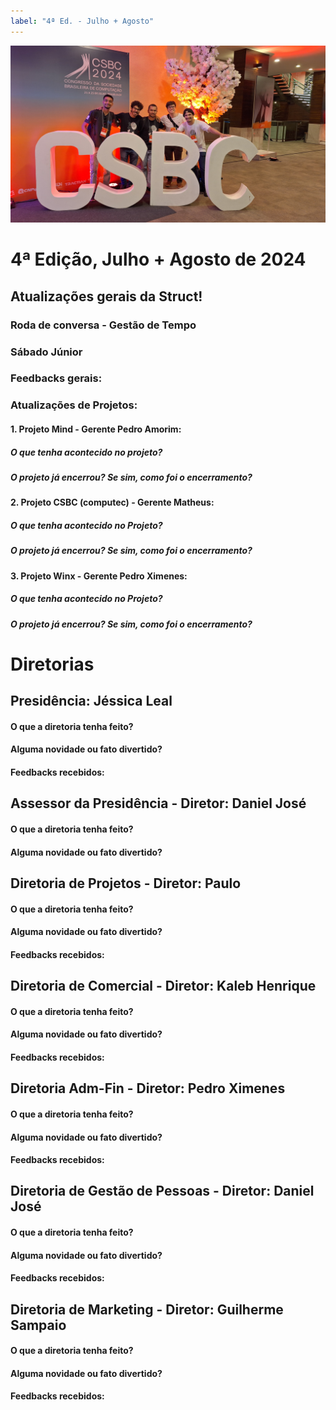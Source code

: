 ```yaml
---
label: "4ª Ed. - Julho + Agosto"
---
```


![](/static\img_2024\quarta_ed\images\IMG-20240725-WA0023.jpg)

# 4ª Edição, Julho + Agosto de 2024



## Atualizações gerais da Struct!



### Roda de conversa - Gestão de Tempo



### Sábado Júnior



### Feedbacks gerais:



### Atualizações de Projetos:

#### 1. Projeto Mind - Gerente Pedro Amorim:

##### O que tenha acontecido no projeto?



##### O projeto já encerrou? Se sim, como foi o encerramento?



#### 2. Projeto CSBC (computec) - Gerente Matheus:

##### O que tenha acontecido no Projeto?


##### O projeto já encerrou? Se sim, como foi o encerramento?



#### 3. Projeto Winx - Gerente Pedro Ximenes:

##### O que tenha acontecido no Projeto?


##### O projeto já encerrou? Se sim, como foi o encerramento?


# Diretorias



## Presidência: Jéssica Leal

#### O que a diretoria tenha feito?


#### Alguma novidade ou fato divertido?



#### Feedbacks recebidos:



## Assessor da Presidência - Diretor: Daniel José

#### O que a diretoria tenha feito?



#### Alguma novidade ou fato divertido?



## Diretoria de Projetos - Diretor: Paulo

#### O que a diretoria tenha feito?


#### Alguma novidade ou fato divertido?



#### Feedbacks recebidos:



## Diretoria de Comercial - Diretor: Kaleb Henrique

#### O que a diretoria tenha feito?



#### Alguma novidade ou fato divertido?


#### Feedbacks recebidos:



## Diretoria Adm-Fin - Diretor: Pedro Ximenes

#### O que a diretoria tenha feito?


#### Alguma novidade ou fato divertido?


#### Feedbacks recebidos:



## Diretoria de Gestão de Pessoas - Diretor: Daniel José

#### O que a diretoria tenha feito?



#### Alguma novidade ou fato divertido?



#### Feedbacks recebidos:



## Diretoria de Marketing - Diretor: Guilherme Sampaio

#### O que a diretoria tenha feito?



#### Alguma novidade ou fato divertido?



#### Feedbacks recebidos:



<style>
.img_90{
    width: 90%;
    margin: auto;
}

.img_70{
    width: 70%;
    margin: auto;
}
</style>
